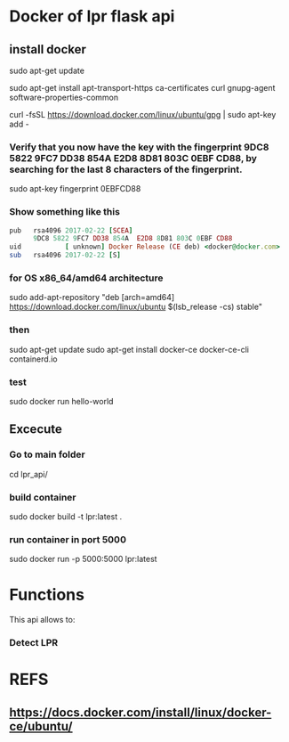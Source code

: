 # Docker of lpr flask api

## install docker

sudo apt-get update

sudo apt-get install apt-transport-https ca-certificates curl gnupg-agent software-properties-common

curl -fsSL https://download.docker.com/linux/ubuntu/gpg | sudo apt-key add -


### Verify that you now have the key with the fingerprint 9DC8 5822 9FC7 DD38 854A E2D8 8D81 803C 0EBF CD88, by searching for the last 8 characters of the fingerprint.

sudo apt-key fingerprint 0EBFCD88
### Show something like this

```ruby
pub   rsa4096 2017-02-22 [SCEA]
      9DC8 5822 9FC7 DD38 854A  E2D8 8D81 803C 0EBF CD88
uid           [ unknown] Docker Release (CE deb) <docker@docker.com>
sub   rsa4096 2017-02-22 [S]
```
### for OS x86_64/amd64 architecture

sudo add-apt-repository "deb [arch=amd64] https://download.docker.com/linux/ubuntu $(lsb_release -cs) stable"

### then
sudo apt-get update
sudo apt-get install docker-ce docker-ce-cli containerd.io

### test
sudo docker run hello-world

## Excecute

### Go to main folder
cd lpr_api/

### build container
sudo docker build -t lpr:latest .

### run container in port 5000
sudo docker run -p 5000:5000 lpr:latest

# Functions

This api allows to:

### Detect LPR 

# REFS
## https://docs.docker.com/install/linux/docker-ce/ubuntu/